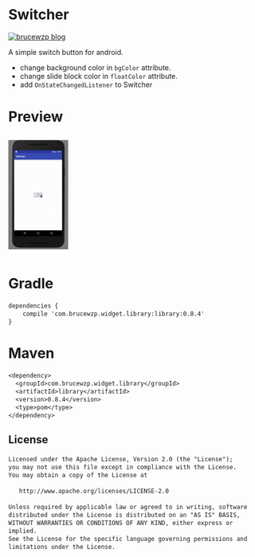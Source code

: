 Switcher
======
[![brucewzp blog](https://img.shields.io/badge/switcher-brucewzp-ff69b4.svg?style=flat)](http://bruceboard.me)

A simple switch button for android.  
* change background color in `bgColor` attribute.  
* change slide block color in `floatColor` attribute.  
* add `OnStateChangedListener` to Switcher 

Preview
=======
![demo_preview](./preview/preview.gif)

Gradle
======
```
dependencies {
    compile 'com.brucewzp.widget.library:library:0.8.4'
}
```

Maven
=====
```
<dependency>
  <groupId>com.brucewzp.widget.library</groupId>
  <artifactId>library</artifactId>
  <version>0.8.4</version>
  <type>pom</type>
</dependency>
```

License
---

	Licensed under the Apache License, Version 2.0 (the "License");
	you may not use this file except in compliance with the License.
	You may obtain a copy of the License at

	   http://www.apache.org/licenses/LICENSE-2.0

	Unless required by applicable law or agreed to in writing, software
	distributed under the License is distributed on an "AS IS" BASIS,
	WITHOUT WARRANTIES OR CONDITIONS OF ANY KIND, either express or implied.
	See the License for the specific language governing permissions and
	limitations under the License.
